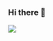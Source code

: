 ### Hi there 👋
<div class="header" aling="center">
  
</div>
<img src="https://media2.giphy.com/media/v1.Y2lkPTc5MGI3NjExYTZ0bHh0bWwyY3hncG5vbzBraHh4eXU1ZW5jenh1cGp1dGJvOWJzYSZlcD12MV9pbnRlcm5hbF9naWZfYnlfaWQmY3Q9Zw/bGgsc5mWoryfgKBx1u/giphy.gif">


<!--
**GustyOcampo/GustyOcampo** is a ✨ _special_ ✨ repository because its `README.md` (this file) appears on your GitHub profile.

Here are some ideas to get you started:

- 🔭 I’m currently working on ...
- 🌱 I’m currently learning ...
- 👯 I’m looking to collaborate on ...
- 🤔 I’m looking for help with ...
- 💬 Ask me about ...
- 📫 How to reach me: ...
- 😄 Pronouns: ...
- ⚡ Fun fact: ...
-->
